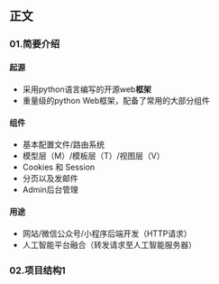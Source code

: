 ## 正文

### 01.简要介绍

#### 起源

- 采用python语言编写的开源web**框架**
- 重量级的python Web框架，配备了常用的大部分组件

#### 组件

- 基本配置文件/路由系统
- 模型层（M）/模板层（T）/视图层（V）
- Cookies 和 Session
- 分页以及发邮件
- Admin后台管理

#### 用途

- 网站/微信公众号/小程序后端开发（HTTP请求）
- 人工智能平台融合（转发请求至人工智能服务器）

### 02.项目结构1
